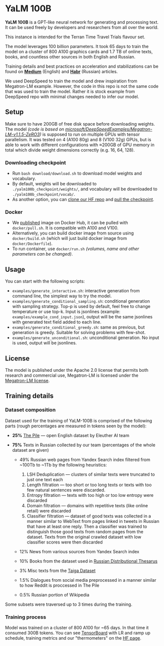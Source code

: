 # YaLM 100B
**YaLM 100B** is a GPT-like neural network for generating and processing text. It can be used freely by developers and researchers from all over the world.

This instance is intended for the Terran Time Travel Trials flavour set.

The model leverages 100 billion parameters. It took 65 days to train the model on a cluster of 800 A100 graphics cards and 1.7 TB of online texts, books, and countless other sources in both English and Russian.

Training details and best practices on acceleration and stabilizations can be found on **[Medium](https://medium.com/p/d1df53d0e9a6)** (English) and **[Habr](https://habr.com/ru/company/yandex/blog/672396/)** (Russian) articles.

We used DeepSpeed to train the model and drew inspiration from Megatron-LM example. However, the code in this repo is not the same code that was used to train the model. Rather it is stock example from DeepSpeed repo with minimal changes needed to infer our model.

## Setup

Make sure to have 200GB of free disk space before downloading weights. The model *(code is based on [microsoft/DeepSpeedExamples/Megatron-LM-v1.1.5-ZeRO3](https://github.com/microsoft/DeepSpeedExamples/tree/068e6561188e9192104e014f70fbe25224b5eb62/Megatron-LM-v1.1.5-ZeRO3))* is supposed to run on multiple GPUs with tensor parallelism. It was tested on 4 (A100 80g) and 8 (V100 32g) GPUs, but is able to work with different configurations with ≈200GB of GPU memory in total which divide weight dimensions correctly (e.g. 16, 64, 128).

### Downloading checkpoint

* Run `bash download/download.sh` to download model weights and vocabulary.
* By default, weights will be downloaded to `./yalm100b_checkpoint/weights/`, and vocabulary will be downloaded to `./yalm100b_checkpoint/vocab/`.
* As another option, you can [clone our HF repo](https://huggingface.co/yandex/yalm-100b/tree/main) and [pull the checkpoint](https://huggingface.co/yandex/yalm-100b/tree/main/yalm100b_checkpoint).

### Docker

* We [published](https://hub.docker.com/r/yandex/yalm-cuda11-ds) image on Docker Hub, it can be pulled with `docker/pull.sh`. It is compatible with A100 and V100.
* Alternatively, you can build docker image from source using `docker/build.sh` (which will just build docker image from `docker/Dockerfile`).
* To run container, use `docker/run.sh` *(volumes, name and other parameters can be changed)*.

## Usage

You can start with the following scripts:
* `examples/generate_interactive.sh`: interactive generation from command line, the simplest way to try the model.
* `examples/generate_conditional_sampling.sh`: conditional generation with sampling strategy. Top-p is used by default, feel free to change temperature or use top-k. Input is jsonlines (example: `examples/example_cond_input.json`), output will be the same jsonlines with generated text field added to each line.
* `examples/generate_conditional_greedy.sh`: same as previous, but generation is greedy. Suitable for solving problems with few-shot.
* `examples/generate_unconditional.sh`: unconditional generation. No input is used, output will be jsonlines.

## License

The model is published under the Apache 2.0 license that permits both research and commercial use, Megatron-LM is licensed under the [Megatron-LM license](megatron_lm/LICENSE).

## Training details

### Dataset composition

Dataset used for the training of YaLM-100B is comprised of the following parts (rough percentages are measured in tokens seen by the model):

* **25%** [The Pile](https://pile.eleuther.ai/) — open English dataset by Eleuther AI team

* **75%** Texts in Russian collected by our team (percentages  of the whole dataset are given) 

    * 49% Russian web pages from Yandex Search index filtered from ~100Tb to ~1Tb by the following heuristics:
      1. LSH Deduplication — clusters of similar texts were truncated to just one text each
      2. Length filtration — too short or too long texts or texts with too few natural sentences were discarded.
      3. Entropy filtration — texts with too high or too low entropy were discarded
      4. Domain filtration — domains with repetitive texts (like online retail) were discarded
      5. Classifier filtration — dataset of good texts was collected in a manner similar to WebText from pages linked in tweets in Russian that have at least one reply. Then a classifier was trained to distinguish those good texts from random pages from the dataset. Texts from the original crawled dataset with low classifier scores were then discarded
    
    * 12% News from various sources from Yandex Search index
    
    * 10% Books from the dataset used in [Russian Distributional Thesarus](https://russe.nlpub.org/downloads/)
    
    * 3% Misc texts from the [Taiga Dataset](https://tatianashavrina.github.io/taiga_site/)
    
    * 1.5% Dialogues from social media preprocessed in a manner similar to how Reddit is proccessed in The Pile
    
    * 0.5% Russian portion of Wikipedia

Some subsets were traversed up to 3 times during the training.


### Training process

Model was trained on a cluster of 800 A100 for ~65 days. In that time it consumed 300B tokens. You can see [TensorBoard](https://huggingface.co/yandex/yalm-100b/tensorboard) with LR and ramp up schedule, training metrics and our "thermometers" on the [HF page](https://huggingface.co/yandex/yalm-100b).
